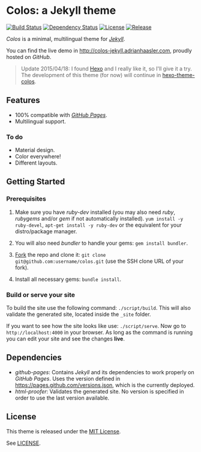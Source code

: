 Colos: a Jekyll theme
=====================

[![Build Status](https://travis-ci.org/ahaasler/colos.svg?branch=gh-pages)](https://travis-ci.org/ahaasler/colos)
[![Dependency Status](https://gemnasium.com/ahaasler/colos.svg)](https://gemnasium.com/ahaasler/colos)
[![License](https://img.shields.io/badge/license-MIT-blue.svg)](LICENSE)
[![Release](https://img.shields.io/github/release/ahaasler/colos.svg?style=flat)](https://github.com/ahaasler/colos/releases/latest)

*Colos* is a minimal, multilingual theme for *[Jekyll](http://jekyllrb.com/ "Jekyll &bull; Simple, blog-aware, static sites")*.

You can find the live demo in http://colos-jekyll.adrianhaasler.com, proudly hosted on *GitHub*.

> Update 2015/04/18: I found [Hexo](http://hexo.io/ "A fast, simple & powerful blog framework") and I really like it, so I'll give it a try. The development of this theme (for now) will continue in [hexo-theme-colos](https://github.com/ahaasler/hexo-theme-colos "A material design theme for Hexo").

Features
--------

- 100% compatible with *[GitHub Pages](https://pages.github.com/ "GitHub Pages")*.
- Multilingual support.

### To do

- Material design.
- Color everywhere!
- Different layouts.

Getting Started
---------------

### Prerequisites

1. Make sure you have *ruby-dev* installed (you may also need *ruby*, *rubygems* and/or *gem* if not automatically installed). `yum install -y ruby-devel`, `apt-get install -y ruby-dev` or the equivalent for your distro/package manager.

2. You will also need *bundler* to handle your gems: `gem install bundler`.

3. [Fork](https://github.com/ahaasler/colos/fork "Fork your own copy of ahaasler/colos to your account") the repo and clone it: `git clone git@github.com:username/colos.git` (use the SSH clone URL of your fork).

4. Install all necessary gems: `bundle install`.

### Build or serve your site

To build the site use the following command: `./script/build`. This will also validate the generated site, located inside the `_site` folder.

If you want to see how the site looks like use: `./script/serve`. Now go to `http://localhost:4000` in your browser. As long as the command is running you can edit your site and see the changes **live**.

Dependencies
------------

- *github-pages*: Contains *Jekyll* and its dependencies to work properly on *GitHub Pages*. Uses the version defined in https://pages.github.com/versions.json, which is the currently deployed.
- *html-proofer*: Validates the generated site. No version is specified in order to use the last version available.

License
-------

This theme is released under the [MIT License](http://opensource.org/licenses/MIT "The MIT License").

See [LICENSE](LICENSE "The MIT License").
